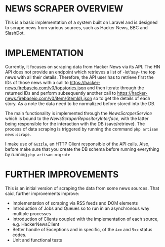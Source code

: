 # NEWS SCRAPER OVERVIEW
This is a basic implementation of a system built on Laravel and is designed to scrape news from various sources,
such as Hacker News, BBC and SlashDot.

# IMPLEMENTATION
Currently, it focuses on scraping data from Hacker News via its API.
The HN API does not provide an endpoint which retrieves a list of -let'say- the top news with all their details.
Therefore, the API user has to retrieve first the IDs of those news with a call to
https://hacker-news.firebaseio.com/v0/topstories.json and then iterate through the returned IDs and
perform subsequently another call to https://hacker-news.firebaseio.com/v0/item/{itemId}.json
so to get the details of each story. As a note the data need to be normalized before stored into the DB.

The main functionality is implemented through the *NewsScraperService* which is bound to the *NewsScraperRepositoryInterface*,
with the latter being responsible for the interaction with the DB (save/retrieve).
The process of data scraping is triggered by running the command `php artisan news:scrape`.

I make use of `Guzzle`, an HTTP Client responsible of the API calls. Also, before make sure that you create the DB schema
before running everything by running `php artisan migrate`

# FURTHER IMPROVEMENTS

This is an initial version of scraping the data from some news sources. That said, further improvements improve:

- Implementation of scraping via RSS feeds and DOM elements
- Introduction of Jobs and Queues so to run in an asynchronous way multiple processes
- Introduction of Clients coupled with the implementation of each source, e.g. HackerNewsClient
- Better handle of Exceptions and in specific, of the `4xx` and `5xx` status codes.
- Unit and functional tests